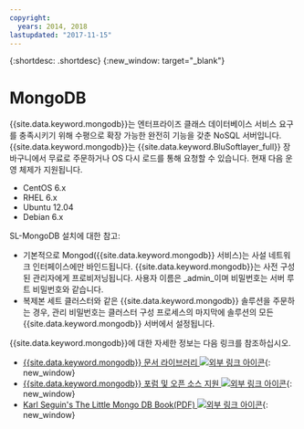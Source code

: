 ```yaml
---
copyright:
  years: 2014, 2018
lastupdated: "2017-11-15"
---
```


{:shortdesc: .shortdesc}
{:new_window: target="_blank"}

# MongoDB

{{site.data.keyword.mongodb}}는 엔터프라이즈 클래스 데이터베이스 서비스 요구를 충족시키기 위해 수평으로 확장 가능한 완전히 기능을 갖춘 NoSQL 서버입니다. {{site.data.keyword.mongodb}}는 {{site.data.keyword.BluSoftlayer_full}} 장바구니에서 무료로 주문하거나 OS 다시 로드를 통해 요청할 수 있습니다. 현재 다음 운영 체제가 지원됩니다.

* CentOS 6.x
* RHEL 6.x
* Ubuntu 12.04
* Debian 6.x

SL-MongoDB 설치에 대한 참고:

* 기본적으로 Mongod({{site.data.keyword.mongodb}} 서비스)는 사설 네트워크 인터페이스에만 바인드됩니다. {{site.data.keyword.mongodb}}는 사전 구성된 관리자에게 프로비저닝됩니다. 사용자 이름은 _admin_이며 비밀번호는 서버 루트 비밀번호와 같습니다.
* 복제본 세트 클러스터와 같은 {{site.data.keyword.mongodb}} 솔루션을 주문하는 경우, 관리 비밀번호는 클러스터 구성 프로세스의 마지막에 솔루션의 모든 {{site.data.keyword.mongodb}} 서버에서 설정됩니다.

{{site.data.keyword.mongodb}}에 대한 자세한 정보는 다음 링크를 참조하십시오. 

* [{{site.data.keyword.mongodb}} 문서 라이브러리 ![외부 링크 아이콘](../../icons/launch-glyph.svg "외부 링크 아이콘")](http://www.mongodb.org/display/DOCS/Home){: new_window}
* [{{site.data.keyword.mongodb}} 포럼 및 오픈 소스 지원 ![외부 링크 아이콘](../../icons/launch-glyph.svg "외부 링크 아이콘")](https://groups.google.com/forum/?fromgroups#!forum/mongodb-user){: new_window}
* [Karl Seguin's The Little Mongo DB Book(PDF) ![외부 링크 아이콘](../../icons/launch-glyph.svg "외부 링크 아이콘")](http://openmymind.net/mongodb.pdf){: new_window}
